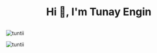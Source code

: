 <h1 align="center">Hi 👋, I'm Tunay Engin</h1>

<p align="left"> <a href="https://twitter.com/" target="blank"><img src="https://img.shields.io/twitter/follow/?logo=twitter&style=for-the-badge" alt="" /></a> </p>

<p align="left">
</p>

<p><img align="center" src="https://github-readme-stats.vercel.app/api/top-langs?username=tuntii&show_icons=true&locale=en&layout=compact" alt="tuntii" /></p>

<p><img align="center" src="https://github-readme-streak-stats.herokuapp.com/?user=tuntii&" alt="tuntii" /></p>
